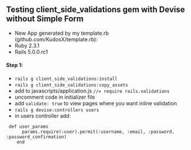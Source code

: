 ## Testing client_side_validations gem with Devise without Simple Form
- New App generated by my template.rb (github.com/KudosX/template.rb):
- Ruby 2.3.1
- Rails 5.0.0.rc1

#### Step 1: 
- `rails g client_side_validations:install`
- `rails g client_side_validations:copy_assets`
- add to javascripts/application.js `//= require rails.validations`
- uncomment code in initializer file
- add `validate: true` to view pages where you want inline validation
- `rails g devise:controllers users`
- in users controller add: 
```
 def user_params
      params.require(:user).permit(:username, :email, :password, :password_confirmation)
    end
```